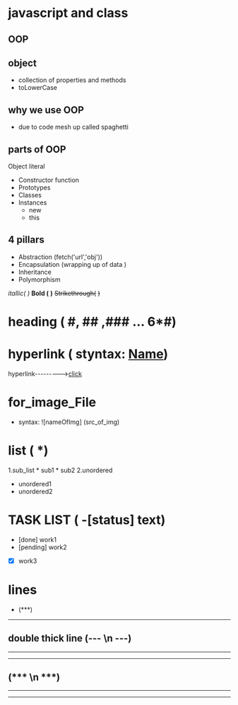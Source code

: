 # javascript and class

## OOP

## object 
- collection of properties and methods
- toLowerCase 

## why we use OOP 
- due to code mesh up called spaghetti

## parts of OOP 
Object literal 

- Constructor function 
- Prototypes
- Classes 
- Instances 
    * new 
    * this
## 4 pillars
- Abstraction (fetch('url','obj'))
- Encapsulation (wrapping up of data )
- Inheritance 
- Polymorphism 






 _itallic(_ _)_
 **Bold (** **)**
~~Strikethrough(~~ ~~)~~
# heading ( #, ## ,### ... 6*#)


# hyperlink ( styntax: [Name](url "Name"))
hyperlink--------->[click](https://github.com/arpitranakoti/javascript/blob/main/Learn_JavaScript/10_class_and_oop/notes.md  "Arpit")

#  for_image_File 
- syntax: ![nameOfImg] (src_of_img)

# list  ( *)
1.sub_list
    * sub1
    * sub2
2.unordered
* unordered1
* unordered2


# TASK LIST ( -[status] text)
 - [done] work1
 - [pending] work2
 - [X] work3



# lines
* (***)
***
 ## double thick line (--- \n ---)
 ---
 ---
 ## (*** \n ***)
 ***
 ***

